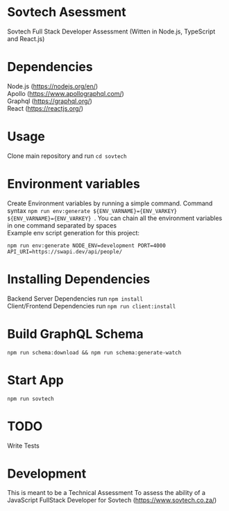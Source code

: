 # Sovtech Asessment
Sovtech Full Stack Developer Assessment (Witten in Node.js, TypeScript and React.js)
# Dependencies
Node.js (https://nodejs.org/en/)<br />
Apollo (https://www.apollographql.com/)<br />
Graphql (https://graphql.org/) <br />
React (https://reactjs.org/)
# Usage
Clone main repository and run ```cd sovtech```
# Environment variables
Create Environment variables by running a simple command. Command syntax ```npm run env:generate ${ENV_VARNAME}={ENV_VARKEY} ${ENV_VARNAME}={ENV_VARKEY} ```. You can chain all the environment variables in one command separated by spaces 
<br />
Example env script generation for this project: 
```
npm run env:generate NODE_ENV=development PORT=4000 API_URI=https://swapi.dev/api/people/
```
# Installing Dependencies
Backend Server Dependencies run ```npm install``` <br />
Client/Frontend Dependencies run ```npm run client:install```

# Build GraphQL Schema
```npm run schema:download && npm run schema:generate-watch ```

# Start App
```npm run sovtech```

# TODO
Write Tests
# Development
This is meant to be a Technical Assessment To assess the ability of a JavaScript FullStack Developer for Sovtech (https://www.sovtech.co.za/)







